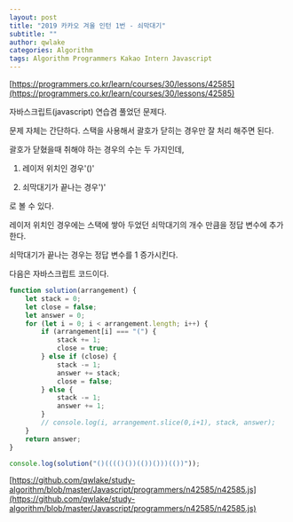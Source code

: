 ```yaml
---
layout: post
title: "2019 카카오 겨울 인턴 1번 - 쇠막대기"
subtitle: ""
author: qwlake
categories: Algorithm
tags: Algorithm Programmers Kakao Intern Javascript
---
```


[https://programmers.co.kr/learn/courses/30/lessons/42585](https://programmers.co.kr/learn/courses/30/lessons/42585)

자바스크립트(javascript) 연습겸 풀었던 문제다.

문제 자체는 간단하다. 스택을 사용해서 괄호가 닫히는 경우만 잘 처리 해주면 된다.

괄호가 닫혔을때 취해야 하는 경우의 수는 두 가지인데,

1. 레이저 위치인 경우'()'

2. 쇠막대기가 끝나는 경우')'

로 볼 수 있다.

레이저 위치인 경우에는 스택에 쌓아 두었던 쇠막대기의 개수 만큼을 정답 변수에 추가한다.

쇠막대기가 끝나는 경우는 정답 변수를 1 증가시킨다.

다음은 자바스크립트 코드이다.

```jsx
function solution(arrangement) {
    let stack = 0;
    let close = false;
    let answer = 0;
    for (let i = 0; i < arrangement.length; i++) {
        if (arrangement[i] === "(") {
            stack += 1;
            close = true;
        } else if (close) {
            stack -= 1;
            answer += stack;
            close = false;
        } else {
            stack -= 1;
            answer += 1;
        }
        // console.log(i, arrangement.slice(0,i+1), stack, answer);
    }
    return answer;
}

console.log(solution("()(((()())(())()))(())"));
```

[https://github.com/qwlake/study-algorithm/blob/master/Javascript/programmers/n42585/n42585.js](https://github.com/qwlake/study-algorithm/blob/master/Javascript/programmers/n42585/n42585.js)